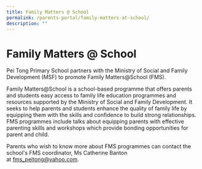 ```yaml
---
title: Family Matters @ School
permalink: /parents-portal/family-matters-at-school/
description: ""
---
```

# Family Matters @ School


Pei Tong Primary School partners with the Ministry of Social and Family Development (MSF) to promote Family Matters@School (FMS).  

Family Matters@School is a school-based programme that offers parents and students easy access to family life education programmes and resources supported by the Ministry of Social and Family Development. It seeks to help parents and students enhance the quality of family life by equipping them with the skills and confidence to build strong relationships. FMS programmes include talks about equipping parents with effective parenting skills and workshops which provide bonding opportunities for parent and child.       

Parents who wish to know more about FMS programmes can contact the school's FMS coordinator, Ms Catherine Banton at [fms\_peitong@yahoo.com](mailto:fms_peitong@yahoo.com).